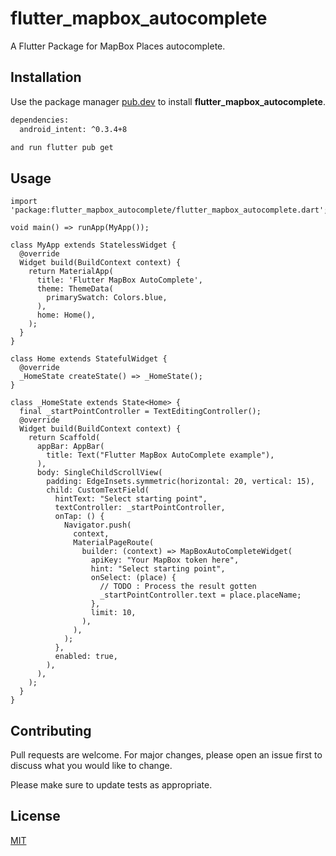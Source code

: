 # flutter_mapbox_autocomplete

A Flutter Package for MapBox Places autocomplete.

## Installation

Use the package manager [pub.dev](https://pub.dev/) to install **flutter_mapbox_autocomplete**.

```bash
dependencies:
  android_intent: ^0.3.4+8

and run flutter pub get
```
## Usage

```flutter
import 'package:flutter_mapbox_autocomplete/flutter_mapbox_autocomplete.dart';

void main() => runApp(MyApp());

class MyApp extends StatelessWidget {
  @override
  Widget build(BuildContext context) {
    return MaterialApp(
      title: 'Flutter MapBox AutoComplete',
      theme: ThemeData(
        primarySwatch: Colors.blue,
      ),
      home: Home(),
    );
  }
}

class Home extends StatefulWidget {
  @override
  _HomeState createState() => _HomeState();
}

class _HomeState extends State<Home> {
  final _startPointController = TextEditingController();
  @override
  Widget build(BuildContext context) {
    return Scaffold(
      appBar: AppBar(
        title: Text("Flutter MapBox AutoComplete example"),
      ),
      body: SingleChildScrollView(
        padding: EdgeInsets.symmetric(horizontal: 20, vertical: 15),
        child: CustomTextField(
          hintText: "Select starting point",
          textController: _startPointController,
          onTap: () {
            Navigator.push(
              context,
              MaterialPageRoute(
                builder: (context) => MapBoxAutoCompleteWidget(
                  apiKey: "Your MapBox token here",
                  hint: "Select starting point",
                  onSelect: (place) {
                    // TODO : Process the result gotten
                    _startPointController.text = place.placeName;
                  },
                  limit: 10,
                ),
              ),
            );
          },
          enabled: true,
        ),
      ),
    );
  }
}

```

## Contributing
Pull requests are welcome. For major changes, please open an issue first to discuss what you would like to change.

Please make sure to update tests as appropriate.

## License
[MIT](https://choosealicense.com/licenses/mit/)